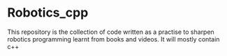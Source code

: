 # Robotics_cpp

This repository is the collection of code written as a practise to sharpen robotics programming learnt from books and videos. It will mostly contain c++
